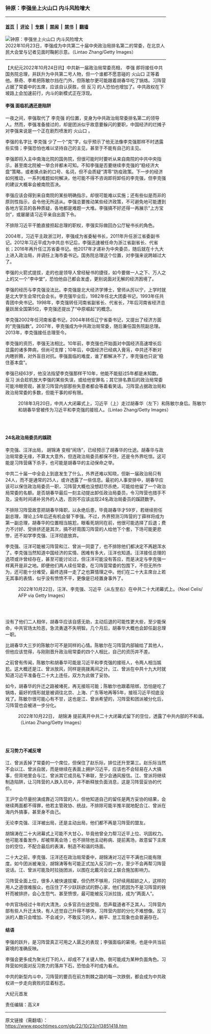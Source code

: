 ### 钟原：李强坐上火山口 内斗风险增大

---

#### [首页](../../../..?n13851418) &nbsp;|&nbsp; [评论](../../../../../epoch-comment?n13851418) &nbsp;|&nbsp; [专题](../../../../../epoch-special?n13851418) &nbsp;|&nbsp; [禁闻](../../../../../epoch-news?n13851418) &nbsp;|&nbsp; [禁书](../../../../../books?n13851418) &nbsp;|&nbsp; [翻墙](https://github.com/gfw-breaker/nogfw/blob/master/README.md?n13851418)


<div><img alt="钟原：李强坐上火山口 内斗风险增大" class="attachment-djy_600_400 size-djy_600_400 wp-post-image" src="https://i.epochtimes.com/assets/uploads/2022/10/id13851420-GettyImages-1435743537_light_cut-600x400.jpg"/>
<div class="caption">
 2022年10月23日，李强成为中共第二十届中央政治局排名第二的常委，在北京人民大会堂与记者见面时鞠躬示意。（Lintao Zhang/Getty Images）
</div></div><hr/><div class="post_content" id="artbody" itemprop="articleBody">
 <!-- article content begin -->
 <p>
  【大纪元2022年10月24日讯】中共新一届政治局常委亮相，
  <ok href="https://www.epochtimes.com/gb/tag/%E6%9D%8E%E5%BC%BA.html">
   李强
  </ok>
  即将接任中共国务院总理，并跃升为中共第二号人物，但一个谁都不愿意碰的
  <ok href="https://www.epochtimes.com/gb/tag/%E7%81%AB%E5%B1%B1%E5%8F%A3.html">
   火山口
  </ok>
  正等着他。蔡奇、李希把陈敏尔挡在门外，但陈敏尔更可能跟着胡春华吃了锅烙。习阵营占据了常委中的五席，应该自认获胜，但
  <ok href="https://www.epochtimes.com/gb/tag/%E5%8F%8D%E4%B9%A0.html">
   反习
  </ok>
  的人恐怕也增加了。中共政权在下坡路上会加速前行，内斗的新模式正在浮现。
 </p>
 <h4>
  <ok href="https://www.epochtimes.com/gb/tag/%E6%9D%8E%E5%BC%BA.html">
   李强
  </ok>
  面临机遇还是陷阱
 </h4>
 <p>
  一夜之间，李强取代了
  <ok href="https://www.epochtimes.com/gb/tag/%E6%9D%8E%E5%85%8B%E5%BC%BA.html">
   李克强
  </ok>
  的位置，变身为中共政治局常委排名第二的领导人。然而，李强准备接过的，却是团派似乎故意要躲闪的要职，中国经济的烂摊子对李强来说是一个正在剧烈喷发的
  <ok href="https://www.epochtimes.com/gb/tag/%E7%81%AB%E5%B1%B1%E5%8F%A3.html">
   火山口
  </ok>
  。
 </p>
 <p>
  李强的名字比
  <ok href="https://www.epochtimes.com/gb/tag/%E6%9D%8E%E5%85%8B%E5%BC%BA.html">
   李克强
  </ok>
  少了一个“克”字，似乎预示了他无法像李克强那样不时透露些实情；李强恐怕也难以坚持自己的主见，甚至于不能有自己的主见。
 </p>
 <p>
  李强即将入主中南海北院的国务院，但很可能时时要听从来自南院的中共中央指示，甚至南北院被一举合并都未可知。不知李强是否要继续李克强的“稳经济大盘”策略，或者换点新的口号、名词，但不会质疑“清零”防疫政策。下一步的经济如何推动，一系列难题如何解决，他可能不得不咨询即将卸任的李克强，但李克强的建议大概率会被南院否决。
 </p>
 <p>
  李强应该会得到来自南院的某些明确指示，却很可能难以实施；还有些似是而非的原则性指示，会令他无所适从。李强总要推动某些经济政策，不可避免地可能遭到各地方官员的各种质疑，各地都是难题一大堆。李强搞不好还得一再展示“上方宝剑”，或屡屡请习近平亲自出面下令。
 </p>
 <p>
  不排除习近平干脆直接担起总理的职权，李强实际做回办公厅秘书长的角色。
 </p>
 <p>
  2004年，习近平主政浙江时，李强成为省委秘书长，2011年升任浙江省委副书记。2012年习近平成为中共总书记后，李强迅速被任命为浙江省副省长、代省长；2016年再升任江苏省委书记。他2017年才递补为中央委员，随后就在十九大上进入政治局，并调任上海市委书记。国务院总理这个位置，对李强来说跨越过大了。
 </p>
 <p>
  李强的火箭式提拔，走的也是领导人曾经秘书的捷径，如今要做一人之下、万人之上的又一个“李中堂”，恐怕他自己都会发虚，更别说面对无解的经济困境了。
 </p>
 <p>
  李强的经历与李克强没法比。李克强是北大经济学博士，曾师从厉以宁，上学时就是北大学生会常代会会长。李克强毕业后，1982年任北大团委书记，1993年任共青团中央书记。1998年，李克强转任河南省副省长、代省长，7年后河南省经济总量跃居全国第5位，李克强还提出了“中原崛起”的概念。
 </p>
 <p>
  李克强2002年任河南省委书记，2004年转任辽宁省委书记，又提出了经济方面的“克强指数”。2007年，李克强成为中共政治局常委，随后兼任国务院副总理。2013年，李克强接任总理至今。
 </p>
 <p>
  李克强的资历，李强无法相比。10年前，李克强也开始面对中国经济高速增长后显露的诸多弊病，但尚可支撑；10年后，中国经济已经病入膏肓，中共还不断对内瞎折腾，对外盲目对抗。李强面临的难度，谁了都解决不了，李克强也只说“稳住基本盘”。
 </p>
 <p>
  李强已经63岁，他没法指望李克强那样干10年，他能不能挺过5年都是未知数。
  <ok href="https://www.epochtimes.com/gb/tag/%E5%8F%8D%E4%B9%A0.html">
   反习
  </ok>
  派会趁机放大李强的某些失误，或给他安罪名；其它排名靠后的政治局常委可能冷眼旁观，甚至习阵营内部那些失意者都会等着看笑话。习阵营占据政治局和政治局常委的多数，但能干事的却有限。
 </p>
 <figure aria-describedby="caption-attachment-13851421" class="wp-caption aligncenter" id="attachment_13851421" style="width: 600px">
  <ok href="https://i.epochtimes.com/assets/uploads/2022/10/id13851421-GettyImages-934880582_light.jpg" target="_blank">
   <img alt="" class="size-large wp-image-13851421" src="https://i.epochtimes.com/assets/uploads/2022/10/id13851421-GettyImages-934880582_light-600x900.jpg"/>
  </ok>
  <br/><figcaption class="wp-caption-text" id="caption-attachment-13851421">
   2018年3月20日，中共人大闭幕式上，习近平（上）走过胡春华（左下）和陈敏尔身后。陈敏尔和胡春华曾被传为习近平和李克强的接班人。（Lintao Zhang/Getty Images）
  </figcaption><br/>
 </figure><br/>
 <h4>
  24名政治局委员的蹊跷
 </h4>
 <p>
  李克强、汪洋出局，
  <ok href="https://www.epochtimes.com/gb/tag/%E8%83%A1%E9%94%A6%E6%B6%9B.html">
   胡锦涛
  </ok>
  变相“闹场”，已经预示了胡春华的仕途。胡春华与政治局常委无缘，不算太大意外，但连政治局委员都保不住，还是令外界吃惊。这可能是习阵营痛下杀手，也可能是胡春华的主动保命之举。
 </p>
 <p>
  中共二十届一中全会上到底发生了什么，外界还难以知晓，但新一届政治局只有24人，而不是通常的25人，或许透露了一些信息。最初的人事安排中，胡春华应该可以保住政治局委员一职，习阵营大概也没想赶尽杀绝，可能给他留了一个政治局常委的名额。是否胡春华最后一刻主动提出卸任政治局委员，令习阵营也措手不及，没有时间递补另外的人选，否则不应该出现24名政治局委员的蹊跷数字。
 </p>
 <p>
  不排除习阵营故意把胡春华降职，以永绝后患，毕竟胡春华才59岁，若继续担任副总理，理论上5年后还有机会替下李强。不过，外界预测习阵营的丁薛祥将成为第一副总理，胡春华的位置相当尴尬，眼看死胡同在前，他很可能选择了后退；费力不讨好、受排挤还是其次，搞不好周围习阵营的人给他下个套，下场可能更悲惨，还不如学李克强、汪洋彻底放弃。
 </p>
 <p>
  李克强、汪洋可能被习阵营和江、曾派一同耍了，也不排除他们都决定不再趟浑水了。李克强当然知道中国经济的实情、困难有多大，汪洋也知道。汪洋接任总理的选项或许曾经存在，甚至可能讨论过，但汪洋可能没有答应，而是决定与李克强一样离开是非之地。即便他们两人续任常委，在习阵营常委的包围下，不但无所作为，还可能十分难受，最终选择一走了之也算情理之中。他们在二十大主席台上若无其事的表情，似乎没有愤愤不平，更像是已经置身事外了。
 </p>
 <figure aria-describedby="caption-attachment-13851428" class="wp-caption aligncenter" id="attachment_13851428" style="width: 600px">
  <ok href="https://i.epochtimes.com/assets/uploads/2022/10/id13851428-GettyImages-1244133865_light.jpg" target="_blank">
   <img alt="" class="size-large wp-image-13851428" src="https://i.epochtimes.com/assets/uploads/2022/10/id13851428-GettyImages-1244133865_light-600x400.jpg"/>
  </ok>
  <br/><figcaption class="wp-caption-text" id="caption-attachment-13851428">
   2022年10月22日，汪洋、李克强、习近平（从左至右）在中共二十大闭幕式上。（Noel Celis/ AFP via Getty Images）
  </figcaption><br/>
 </figure><br/>
 <p>
  没有了他们二人相伴，胡春华应该自感无助，主动后退的可能性更大些，至少能保命，中共官场太险恶，急流勇退不失明智。几个月后，胡春华大概也会卸任副总理一职。
 </p>
 <p>
  比胡春华大三岁的陈敏尔可不是同样的心情。陈敏尔在习阵营内部输给了其他人，但他应该觉得，与刚刚晋升政治局常委的四个人相比，自己的资历并不差。
 </p>
 <p>
  之前曾有传闻，陈敏尔和胡春华可能是习近平和李克强的接班人，令两人相当尴尬。这大概还是江、曾派放风，同样是挑拨离间之计。江、曾派在中共十九大时就知道习近平准备在二十大上连任，双方为此做了妥协。
 </p>
 <p>
  如今，胡春华的升迁之路被堵死，再无接班可能；陈敏尔也跟着陪绑，恐怕是吃了锅烙，最好的情形就是被调往北京、上海、广东等地再等5年，接班习近平彻底没戏了。陈敏尔很可能心有不甘，这也是江、曾派希望的，习阵营和团派被分化后，习阵营也会被进一步分化。
 </p>
 <figure aria-describedby="caption-attachment-13851422" class="wp-caption aligncenter" id="attachment_13851422" style="width: 600px">
  <ok href="https://i.epochtimes.com/assets/uploads/2022/10/id13851422-GettyImages-1435472986_light.jpg" target="_blank">
   <img alt="" class="size-large wp-image-13851422" src="https://i.epochtimes.com/assets/uploads/2022/10/id13851422-GettyImages-1435472986_light-600x400.jpg"/>
  </ok>
  <br/><figcaption class="wp-caption-text" id="caption-attachment-13851422">
   2022年10月22日，
   <ok href="https://www.epochtimes.com/gb/tag/%E8%83%A1%E9%94%A6%E6%B6%9B.html">
    胡锦涛
   </ok>
   提前离开中共二十大闭幕式留下的空位，透露了中共内部的不和谐。（Lintao Zhang/Getty Images）
  </figcaption><br/>
 </figure><br/>
 <h4>
  反习势力不减反增
 </h4>
 <p>
  江、曾派丢掉了常委的一个席位，但保住了赵乐际，排位还升至第三。赵乐际当然不会以江、曾派自居，而是继续在表面上拥护习近平，应该也不会轻易在人大搞事，但背地里会与江、曾派其它成员私下串联，至少会通风报信。江、曾派将继续制造陷阱，让习阵营的人跌入坑中，并不断释放负面消息，这是习阵营妥协的代价。
 </p>
 <p>
  王沪宁会尽量扮演成靠近习阵营的人，但他知道自己的留任是两方妥协的结果，会继续两面都不得罪，他若主管政协、统战，不排除可能半推半就地配合江、曾派在海内外搞事，甚至身不由己。
 </p>
 <p>
  无论李克强、汪洋被出局，还是主动出局，他们都不再是习阵营的盟友。
 </p>
 <p>
  胡锦涛在二十大闭幕式上可能不大甘心，毕竟他曾全力帮习近平上位、巩固权力。他可能准备发作，却被带离会场；也不排除他主动称病、提前离场，故意留下主席台的空位，不配合最后的表演，制造不和谐的场面。
 </p>
 <p>
  二十大之前，李克强、汪洋还在政治局常委中，胡锦涛对习近平不满也只能有限度。如今团派被淹没，胡锦涛等有可能正式加入反习的一方，至少不会再帮习阵营说话。江、曾派可能及时拉拢团派，以图在北戴河会议上联合施加影响力。
 </p>
 <p>
  习阵营全面上位，很多人被快速拔擢，但仍然不够用，只好续用超龄之人，这样的用人之道很难服众，也压住了不少跃跃欲试的野心家，他们若因为不是习阵营的铁杆而被排挤，会心生怨气、甚至愤恨，最可能被反习派拉拢，成为“两面人”。
 </p>
 <p>
  中共官场经过十年的大清洗，众多官员仕途受阻，怨声载道者不乏其人。习阵营内部有些人升迁太快，有人还觉自己升得不够快，习阵营内部的分化不难想像。反习派的人数只会增加、不会减少，不敢反习的人，躺平、怠工现象也会普遍存在。
 </p>
 <h4>
  结语
 </h4>
 <p>
  李强的跃升，是习阵营真正可用之人匮乏的表现；李强面临的窘境，也是中共当前窘境的准确反映。
 </p>
 <p>
  李强会更多成为聚光灯下的人，却成不了关键人物，倒可能成为某种负面角色。习阵营如何面对反习势力的落井下石，恐怕会不时成为看点。
 </p>
 <p>
  中共的新型内斗中，习阵营的要员在前方荆棘之路的每一次跌倒，都会成为中共政权进一步走向衰败的显着标志。
 </p>
 <p>
  大纪元首发
 </p>
 <p>
  责任编辑：高义#
 </p>
 <!-- article content end -->
 <div id="below_article_ad">
 </div>
</div>


---

原文链接（需翻墙）：https://www.epochtimes.com/gb/22/10/23/n13851418.htm